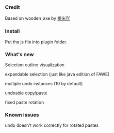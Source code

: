 ### Credit

Based on wooden_axe by [提米吖](https://www.minebbs.com/threads/wooden_axe.7561/page-2)

### Install

Put the js file into plugin folder.

### What's new

Selection outline visualization

expandable selection (just like java edition of FAWE)

multiple undo instances (10 by default)

undoable copy/paste

fixed paste rotation

### Known issues

undo doesn't work correctly for rotated pastes